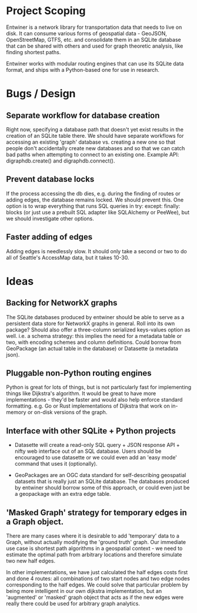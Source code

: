 # Project Scoping

Entwiner is a network library for transportation data that needs to live on disk. It
can consume various forms of geospatial data - GeoJSON, OpenStreetMap, GTFS, etc. and
consolidate them in an SQLite database that can be shared with others and used for
graph theoretic analysis, like finding shortest paths.

Entwiner works with modular routing engines that can use its SQLite data format, and
ships with a Python-based one for use in research.

# Bugs / Design

## Separate workflow for database creation
Right now, specifying a database path that doesn't yet exist results in the creation of
an SQLite table there. We should have separate workflows for accessing an existing
'graph' database vs. creating a new one so that people don't accidentally create new
databases and so that we can catch bad paths when attempting to connect to an existing
one. Example API: digraphdb.create() and digraphdb.connect().

## Prevent database locks
If the process accessing the db dies, e.g. during the finding of routes or adding
edges, the database remains locked. We should prevent this. One option is to wrap
everything that runs SQL queries in try: except: finally: blocks (or just use a
prebuilt SQL adapter like SQLAlchemy or PeeWee), but we should investigate other
options.

## Faster adding of edges
Adding edges is needlessly slow. It should only take a second or two to do all of
Seattle's AccessMap data, but it takes 10-30.

# Ideas

## Backing for NetworkX graphs

The SQLite databases produced by entwiner should be able to serve as a persistent data
store for NetworkX graphs in general. Roll into its own package? Should also offer a
three-column serialized keys-values option as well. i.e. a schema strategy: this
implies the need for a metadata table or two, with encoding schemes and column
definitions. Could borrow from GeoPackage (an actual table in the database) or
Datasette (a metadata json).

## Pluggable non-Python routing engines

Python is great for lots of things, but is not particularly fast for implementing
things like Dijkstra's algorithm. It would be great to have more implementations -
they'd be faster and would also help enforce standard formatting. e.g. Go or Rust
implementations of Dijkstra that work on in-memory or on-disk versions of the graph.

## Interface with other SQLite + Python projects

- Datasette will create a read-only SQL query + JSON response API + nifty web
  interface out of an SQL database. Users should be encouraged to use datasette or
  we could even add an 'easy mode' command that uses it (optionally).

- GeoPackages are an OGC data standard for self-describing geospatial datasets that is
  really just an SQLite database. The databases produced by entwiner should borrow
  some of this approach, or could even just be a geopackage with an extra edge table.

## 'Masked Graph' strategy for temporary edges in a Graph object.

There are many cases where it is desirable to add 'temporary' data to a Graph, without
actually modifying the 'ground truth' graph. Our immediate use case is shortest path
algorithms in a geospatial context - we need to estimate the optimal path from
arbitrary locations and therefore simulate two new half edges.

In other implementations, we have just calculated the half edges costs first and done
4 routes: all combinations of two start nodes and two edge nodes corresponding to the
half edges. We could solve that particular problem by being more intelligent in our
own dijkstra implementation, but an 'augmented' or 'masked' graph object that acts as
if the new edges were really there could be used for arbitrary graph analytics.
